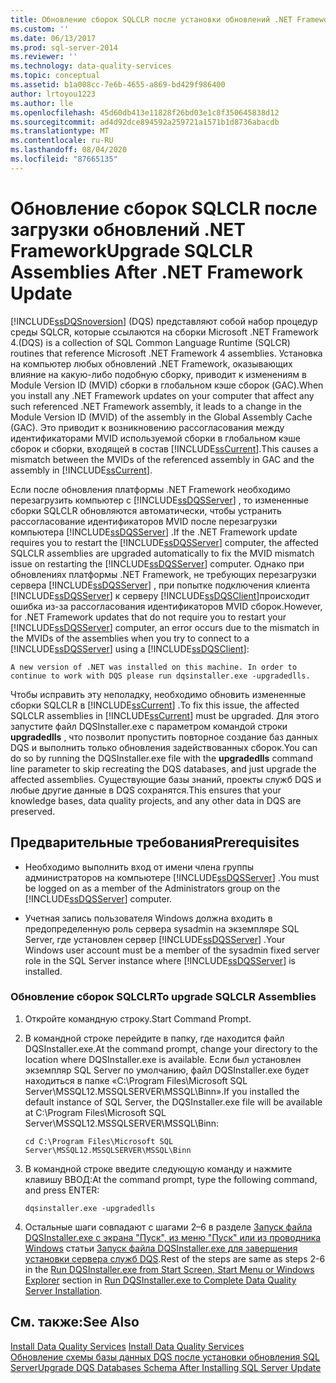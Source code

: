 ```yaml
---
title: Обновление сборок SQLCLR после установки обновлений .NET Framework | Документы Майкрософт
ms.custom: ''
ms.date: 06/13/2017
ms.prod: sql-server-2014
ms.reviewer: ''
ms.technology: data-quality-services
ms.topic: conceptual
ms.assetid: b1a008cc-7e6b-4655-a869-bd429f986400
author: lrtoyou1223
ms.author: lle
ms.openlocfilehash: 45d60db413e11828f26bd03e1c8f350645838d12
ms.sourcegitcommit: ad4d92dce894592a259721a1571b1d8736abacdb
ms.translationtype: MT
ms.contentlocale: ru-RU
ms.lasthandoff: 08/04/2020
ms.locfileid: "87665135"
---
```

# <a name="upgrade-sqlclr-assemblies-after-net-framework-update"></a><span data-ttu-id="872d3-102">Обновление сборок SQLCLR после загрузки обновлений .NET Framework</span><span class="sxs-lookup"><span data-stu-id="872d3-102">Upgrade SQLCLR Assemblies After .NET Framework Update</span></span>
  [!INCLUDE[ssDQSnoversion](../../includes/ssdqsnoversion-md.md)] <span data-ttu-id="872d3-103">(DQS) представляют собой набор процедур среды SQLCR, которые ссылаются на сборки Microsoft .NET Framework 4.</span><span class="sxs-lookup"><span data-stu-id="872d3-103">(DQS) is a collection of SQL Common Language Runtime (SQLCR) routines that reference Microsoft .NET Framework 4 assemblies.</span></span> <span data-ttu-id="872d3-104">Установка на компьютер любых обновлений .NET Framework, оказывающих влияние на какую-либо подобную сборку, приводит к изменениям в Module Version ID (MVID) сборки в глобальном кэше сборок (GAC).</span><span class="sxs-lookup"><span data-stu-id="872d3-104">When you install any .NET Framework updates on your computer that affect any such referenced .NET Framework assembly, it leads to a change in the Module Version ID (MVID) of the assembly in the Global Assembly Cache (GAC).</span></span> <span data-ttu-id="872d3-105">Это приводит к возникновению рассогласования между идентификаторами MVID используемой сборки в глобальном кэше сборок и сборки, входящей в состав [!INCLUDE[ssCurrent](../../includes/sscurrent-md.md)].</span><span class="sxs-lookup"><span data-stu-id="872d3-105">This causes a mismatch between the MVIDs of the referenced assembly in GAC and the assembly in [!INCLUDE[ssCurrent](../../includes/sscurrent-md.md)].</span></span>  
  
 <span data-ttu-id="872d3-106">Если после обновления платформы .NET Framework необходимо перезагрузить компьютер с [!INCLUDE[ssDQSServer](../../includes/ssdqsserver-md.md)] , то измененные сборки SQLCLR обновляются автоматически, чтобы устранить рассогласование идентификаторов MVID после перезагрузки компьютера [!INCLUDE[ssDQSServer](../../includes/ssdqsserver-md.md)] .</span><span class="sxs-lookup"><span data-stu-id="872d3-106">If the .NET Framework update requires you to restart the [!INCLUDE[ssDQSServer](../../includes/ssdqsserver-md.md)] computer, the affected SQLCLR assemblies are upgraded automatically to fix the MVID mismatch issue on restarting the [!INCLUDE[ssDQSServer](../../includes/ssdqsserver-md.md)] computer.</span></span> <span data-ttu-id="872d3-107">Однако при обновлениях платформы .NET Framework, не требующих перезагрузки сервера [!INCLUDE[ssDQSServer](../../includes/ssdqsserver-md.md)] , при попытке подключения клиента [!INCLUDE[ssDQSServer](../../includes/ssdqsserver-md.md)] к серверу [!INCLUDE[ssDQSClient](../../includes/ssdqsclient-md.md)]происходит ошибка из-за рассогласования идентификаторов MVID сборок.</span><span class="sxs-lookup"><span data-stu-id="872d3-107">However, for .NET Framework updates that do not require you to restart your [!INCLUDE[ssDQSServer](../../includes/ssdqsserver-md.md)] computer, an error occurs due to the mismatch in the MVIDs of the assemblies when you try to connect to a [!INCLUDE[ssDQSServer](../../includes/ssdqsserver-md.md)] using a [!INCLUDE[ssDQSClient](../../includes/ssdqsclient-md.md)]:</span></span>  
  
```  
A new version of .NET was installed on this machine. In order to continue to work with DQS please run dqsinstaller.exe -upgradedlls.  
```  
  
 <span data-ttu-id="872d3-108">Чтобы исправить эту неполадку, необходимо обновить измененные сборки SQLCLR в [!INCLUDE[ssCurrent](../../includes/sscurrent-md.md)] .</span><span class="sxs-lookup"><span data-stu-id="872d3-108">To fix this issue, the affected SQLCLR assemblies in [!INCLUDE[ssCurrent](../../includes/sscurrent-md.md)] must be upgraded.</span></span> <span data-ttu-id="872d3-109">Для этого запустите файл DQSInstaller.exe с параметром командой строки **upgradedlls** , что позволит пропустить повторное создание баз данных DQS и выполнить только обновления задействованных сборок.</span><span class="sxs-lookup"><span data-stu-id="872d3-109">You can do so by running the DQSInstaller.exe file with the **upgradedlls** command line parameter to skip recreating the DQS databases, and just upgrade the affected assemblies.</span></span> <span data-ttu-id="872d3-110">Существующие базы знаний, проекты служб DQS и любые другие данные в DQS сохранятся.</span><span class="sxs-lookup"><span data-stu-id="872d3-110">This ensures that your knowledge bases, data quality projects, and any other data in DQS are preserved.</span></span>  
  
## <a name="prerequisites"></a><span data-ttu-id="872d3-111">Предварительные требования</span><span class="sxs-lookup"><span data-stu-id="872d3-111">Prerequisites</span></span>  
  
-   <span data-ttu-id="872d3-112">Необходимо выполнить вход от имени члена группы администраторов на компьютере [!INCLUDE[ssDQSServer](../../includes/ssdqsserver-md.md)] .</span><span class="sxs-lookup"><span data-stu-id="872d3-112">You must be logged on as a member of the Administrators group on the [!INCLUDE[ssDQSServer](../../includes/ssdqsserver-md.md)] computer.</span></span>  
  
-   <span data-ttu-id="872d3-113">Учетная запись пользователя Windows должна входить в предопределенную роль сервера sysadmin на экземпляре SQL Server, где установлен сервер [!INCLUDE[ssDQSServer](../../includes/ssdqsserver-md.md)] .</span><span class="sxs-lookup"><span data-stu-id="872d3-113">Your Windows user account must be a member of the sysadmin fixed server role in the SQL Server instance where [!INCLUDE[ssDQSServer](../../includes/ssdqsserver-md.md)] is installed.</span></span>  
  
### <a name="to-upgrade-sqlclr-assemblies"></a><span data-ttu-id="872d3-114">Обновление сборок SQLCLR</span><span class="sxs-lookup"><span data-stu-id="872d3-114">To upgrade SQLCLR Assemblies</span></span>  
  
1.  <span data-ttu-id="872d3-115">Откройте командную строку.</span><span class="sxs-lookup"><span data-stu-id="872d3-115">Start Command Prompt.</span></span>  
  
2.  <span data-ttu-id="872d3-116">В командной строке перейдите в папку, где находится файл DQSInstaller.exe.</span><span class="sxs-lookup"><span data-stu-id="872d3-116">At the command prompt, change your directory to the location where DQSInstaller.exe is available.</span></span> <span data-ttu-id="872d3-117">Если был установлен экземпляр SQL Server по умолчанию, файл DQSInstaller.exe будет находиться в папке «C:\Program Files\Microsoft SQL Server\MSSQL12.MSSQLSERVER\MSSQL\Binn».</span><span class="sxs-lookup"><span data-stu-id="872d3-117">If you installed the default instance of SQL Server, the DQSInstaller.exe file will be available at C:\Program Files\Microsoft SQL Server\MSSQL12.MSSQLSERVER\MSSQL\Binn:</span></span>  
  
    ```  
    cd C:\Program Files\Microsoft SQL Server\MSSQL12.MSSQLSERVER\MSSQL\Binn  
    ```  
  
3.  <span data-ttu-id="872d3-118">В командной строке введите следующую команду и нажмите клавишу ВВОД:</span><span class="sxs-lookup"><span data-stu-id="872d3-118">At the command prompt, type the following command, and press ENTER:</span></span>  
  
    ```  
    dqsinstaller.exe -upgradedlls  
    ```  
  
4.  <span data-ttu-id="872d3-119">Остальные шаги совпадают с шагами 2–6 в разделе [Запуск файла DQSInstaller.exe с экрана "Пуск", из меню "Пуск" или из проводника Windows](run-dqsinstaller-exe-to-complete-data-quality-server-installation.md#WindowsExplorer) статьи [Запуск файла DQSInstaller.exe для завершения установки сервера служб DQS](run-dqsinstaller-exe-to-complete-data-quality-server-installation.md).</span><span class="sxs-lookup"><span data-stu-id="872d3-119">Rest of the steps are same as steps 2-6 in the [Run DQSInstaller.exe from Start Screen, Start Menu or Windows Explorer](run-dqsinstaller-exe-to-complete-data-quality-server-installation.md#WindowsExplorer) section in [Run DQSInstaller.exe to Complete Data Quality Server Installation](run-dqsinstaller-exe-to-complete-data-quality-server-installation.md).</span></span>  
  
## <a name="see-also"></a><span data-ttu-id="872d3-120">См. также:</span><span class="sxs-lookup"><span data-stu-id="872d3-120">See Also</span></span>  
 <span data-ttu-id="872d3-121">[Install Data Quality Services](install-data-quality-services.md) </span><span class="sxs-lookup"><span data-stu-id="872d3-121">[Install Data Quality Services](install-data-quality-services.md) </span></span>  
 [<span data-ttu-id="872d3-122">Обновление схемы базы данных DQS после установки обновления SQL Server</span><span class="sxs-lookup"><span data-stu-id="872d3-122">Upgrade DQS Databases Schema After Installing SQL Server Update</span></span>](upgrade-dqs-databases-schema-after-installing-sql-server-update.md)  
  
  
